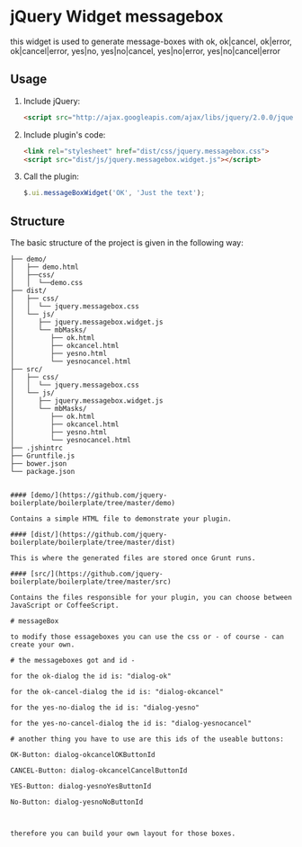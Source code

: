 
# jQuery Widget messagebox

this widget is used to generate message-boxes with 
ok, ok|cancel, ok|error, ok|cancel|error, yes|no, yes|no|cancel, yes|no|error, yes|no|cancel|error

## Usage

1. Include jQuery:

	```html
	<script src="http://ajax.googleapis.com/ajax/libs/jquery/2.0.0/jquery.min.js"></script>
	```

2. Include plugin's code:

	```html
	<link rel="stylesheet" href="dist/css/jquery.messagebox.css">
	<script src="dist/js/jquery.messagebox.widget.js"></script>
	```

3. Call the plugin:

	```javascript
	$.ui.messageBoxWidget('OK', 'Just the text');
	```

## Structure

The basic structure of the project is given in the following way:

```
├── demo/
│   ├── demo.html
│   ├──css/
│   │  └──demo.css
├── dist/
│   ├── css/
│   │  └── jquery.messagebox.css
│   └── js/
│      ├── jquery.messagebox.widget.js
│      └── mbMasks/
│         ├── ok.html
│         ├── okcancel.html
│         ├── yesno.html
│         └── yesnocancel.html
├── src/
│   ├── css/
│   │  └── jquery.messagebox.css
│   └── js/
│      ├── jquery.messagebox.widget.js
│      └── mbMasks/
│         ├── ok.html
│         ├── okcancel.html
│         ├── yesno.html
│         └── yesnocancel.html
├── .jshintrc
├── Gruntfile.js
├── bower.json
└── package.json


#### [demo/](https://github.com/jquery-boilerplate/boilerplate/tree/master/demo)

Contains a simple HTML file to demonstrate your plugin.

#### [dist/](https://github.com/jquery-boilerplate/boilerplate/tree/master/dist)

This is where the generated files are stored once Grunt runs.

#### [src/](https://github.com/jquery-boilerplate/boilerplate/tree/master/src)

Contains the files responsible for your plugin, you can choose between JavaScript or CoffeeScript.

# messageBox

to modify those essageboxes you can use the css or - of course - can create your own.

# the messageboxes got and id - 

for the ok-dialog the id is: "dialog-ok"

for the ok-cancel-dialog the id is: "dialog-okcancel"

for the yes-no-dialog the id is: "dialog-yesno"

for the yes-no-cancel-dialog the id is: "dialog-yesnocancel"

# another thing you have to use are this ids of the useable buttons:

OK-Button: dialog-okcancelOKButtonId

CANCEL-Button: dialog-okcancelCancelButtonId

YES-Button: dialog-yesnoYesButtonId

No-Button: dialog-yesnoNoButtonId



therefore you can build your own layout for those boxes.


